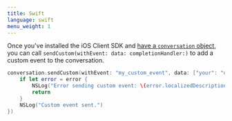 ```yaml
---
title: Swift
language: swift
menu_weight: 1
---
```



Once you've installed the iOS Client SDK and [have a `conversation` object](/client-sdk/tutorials/ios-in-app-messaging-chat/client-sdk/ios-in-app-messaging-chat/fetch-conversation/swift), you can call `sendCustom(withEvent: data: completionHandler:)` to add a custom event to the conversation.

```swift
conversation.sendCustom(withEvent: "my_custom_event", data: ["your": "data"], completionHandler: { (error) in
    if let error = error {
        NSLog("Error sending custom event: \(error.localizedDescription)")
        return
    }
    NSLog("Custom event sent.")
})
```
